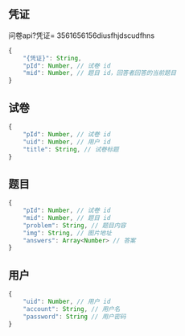 ## 凭证
问卷api?凭证= 3561656156diusfhjdscudfhns
```js
{
    "{凭证}": String,
    "pId": Number, // 试卷 id
    "mid": Number, // 题目 id，回答者回答的当前题目
}
```

## 试卷
```js
{
    "pId": Number, // 试卷 id
    "uid": Number, // 用户 id
    "title": String, // 试卷标题
}
```

## 题目
```js
{
    "pId": Number, // 试卷 id
    "mid": Number, // 题目 id
    "problem": String, // 题目内容
    "img": String, // 图片地址
    "answers": Array<Number> // 答案
}
```

## 用户
```js
{
    "uid": Number, // 用户 id
    "account": String, // 用户名
    "password": String // 用户密码
}
```

